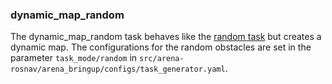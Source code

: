 ### dynamic_map_random

The dynamic_map_random task behaves like the [random task](random.md) but creates a dynamic map. The configurations for the random obstacles are set in the parameter `task_mode/random` in `src/arena-rosnav/arena_bringup/configs/task_generator.yaml`.